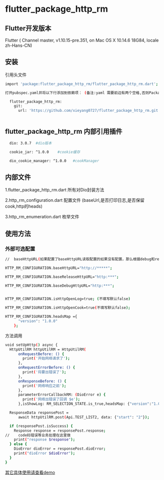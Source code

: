 # flutter_package_http_rm

## Flutter开发版本
 Flutter ( Channel master, v1.10.15-pre.351, on Mac OS X 10.14.6 18G84, locale
 zh-Hans-CN)

## 安装
引用头文件
```bash
import 'package:flutter_package_http_rm/flutter_package_http_rm.dart';
```

```bash
打开pubspec.yaml并将以下行添加到依赖项： (备注:yaml 需要前边有两个空格,否则Packages get失败)

  flutter_package_http_rm:
    git:
      url: 'https://github.com/xieyang0727/flutter_package_http_rm.git'
   
```

## flutter_package_http_rm 内部引用插件
```bash
  dio: 3.0.7  #dio版本

  cookie_jar: ^1.0.0    #cookie缓存

  dio_cookie_manager: ^1.0.0   #cookManager
```

## 内部文件

1.flutter_package_http_rm.dart   所有对Dio封装方法

2.http_rm_configuration.dart 配置文件 (baseUrl,是否打印日志,是否保留cook,http的heads)

3.http_rm_enumeration.dart 枚举文件


## 使用方法

### 外部可选配置
```bash
//  baseHttpURL(如果配置了baseHttpURL读取配置的如果没有配置，那么根据debug和release自动读取baseReleaseHttpURL和baseDebugHttpURL)

HTTP_RM_CONFIGURATION.baseHttpURL="http://*****"; 

HTTP_RM_CONFIGURATION.baseReleaseHttpURL="http:***";

HTTP_RM_CONFIGURATION.baseDebugHttpURL="http:***";

    
HTTP_RM_CONFIGURATION.isHttpOpenLog=true; (不填写默认false)

HTTP_RM_CONFIGURATION.isHttpOpenCook=true(不填写默认false);

HTTP_RM_CONFIGURATION.headsMap ={
      "version": "1.0.0"
    };
```
方法调用
```bash 
void setUpHttp() async {
  HttpUtilRM httpUtilRM = HttpUtilRM(
      onRequestBefore: () {
        print('开始网络请求了');
      },
      onRequestErrorBefore: () {
        print('将要出错误了');
      },
      onResponseBefore: () {
        print('网络响应之前');
      },
      parameterErrorCallbackRM: (DioError e) {
        print('网络出错误了回调 $e');
      },isShowLog: RM_SELECTION_STATE.is_true,headsMap: {"version":"1.0.0"});

  ResponseData responsePost =
      await httpUtilRM.post(Api.TEST_LIST2, data: {"start": "2"});

  if (responsePost.isSuccess) {
    Response response = responsePost.response;
//    code码错误等业务处理在这里做
    print("response $response");
  } else {
    DioError dioError = responsePost.dioError;
    print("dioError $dioError");
  }
}
```

[其它具体使用请查看demo](https://github.com/xieyang0727/flutterHttpDemo) 


